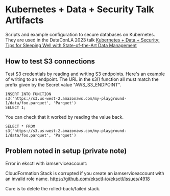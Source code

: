 # Kubernetes + Data + Security Talk Artifacts

Scripts and example configuration to secure databases on Kubernetes. 
They are used in the DataConLA 2023 talk [Kubernetes + Data + Security: Tips for Sleeping Well with State-of-the-Art Data Management](https://www.dataconla.com/sessions/kubernetes-data-security/)

## How to test S3 connections

Test S3 credentials by reading and writing S3 endpoints. Here's an example
of writing to an endpoint.  The URL in the s3() function all must match
the prefix given by the Secret value "AWS_S3_ENDPOINT".

```
INSERT INTO FUNCTION 
s3('https://s3.us-west-2.amazonaws.com/my-playground-1/data/foo.parquet', 'Parquet')
SELECT 1;
```

You can check that it worked by reading the value back. 

```
SELECT * FROM
s3('https://s3.us-west-2.amazonaws.com/my-playground-1/data/foo.parquet', 'Parquet')
```

## Problem noted in setup (private note)

Error in eksctl with iamserviceaccount:

CloudFormation Stack is corrupted if you create an iamserviceaccount with an invalid role name. 
https://github.com/eksctl-io/eksctl/issues/4918

Cure is to delete the rolled-back/failed stack. 
